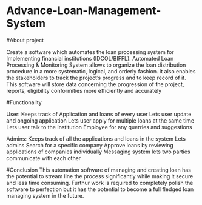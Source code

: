 # Advance-Loan-Management-System

#About project

Create a software which automates the loan processing system for Implementing financial institutions (IDCOL/BIFFL). Automated Loan Processing & Monitoring System allows to organize the loan distribution procedure in a more systematic, logical, and orderly fashion. It also enables the stakeholders to track the project’s progress and to keep record of it. This software will store data concerning the progression of the project, reports, eligibility conformities more efficiently and accurately

#Functionality

User:
Keeps track of Application and loans of every user
Lets user update and ongoing application
Lets user apply for multiple loans at the same time
Lets user talk to the Institution Employee for any querries and suggestions

Admins:
Keeps track of all the applications and loans in the system
Lets admins Search for a specific company
Approve loans by reviewing applications of companies individually
Messaging system lets two parties communicate with each other

#Conclusion
This automation software of managing and creating loan has the potential to stream line the process 	significantly while making it secure and less time consuming. Furthur work is required to completely 	polish the software to perfection but it has the potential to become a full fledged loan managing system 	in the future.
